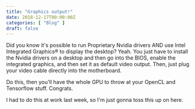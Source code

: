 ```yaml
---
title: "Graphics output!"
date: 2018-12-17T00:00:00Z
categories: [ "Blog" ]
draft: false
---
```


Did you know it\'s possible to run Proprietary Nvidia drivers AND use
Intel Integrated Graphics® to display the desktop? Yeah. You just have
to install the Nvidia drivers on a desktop and then go into the BIOS,
enable the integrated graphics, and then set it as default video output.
Then, just plug your video cable directly into the motherboard.

Do this, then you\'ll have the whole GPU to throw at your OpenCL and
Tensorflow stuff. Congrats.

I had to do this at work last week, so I\'m just gonna toss this up on
here.
